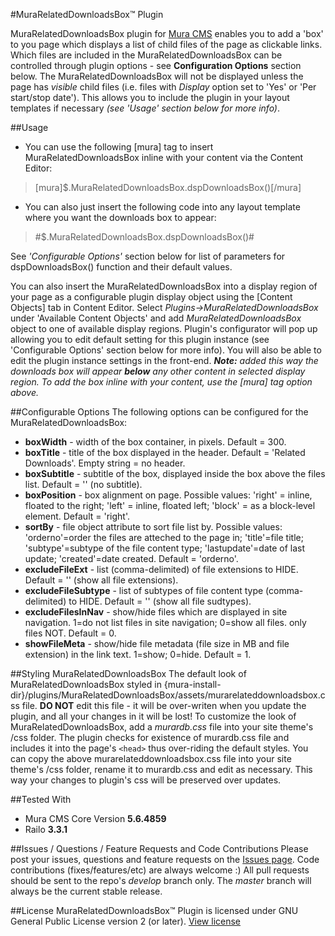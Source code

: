 #MuraRelatedDownloadsBox&trade; Plugin

MuraRelatedDownloadsBox plugin for [Mura CMS](http://getmura.com/) enables you to add a 'box' to you page which displays a list of child files of the page as clickable links. Which files are included in the MuraRelatedDownloadsBox can be controlled through plugin options - see **Configuration Options** section below.
The MuraRelatedDownloadsBox will not be displayed unless the page has _visible_ child files (i.e. files with _Display_ option set to 'Yes' or 'Per start/stop date'). This allows you to include the plugin in your layout templates if necessary _(see 'Usage' section below for more info)_.

##Usage
+ You can use the following [mura] tag to insert MuraRelatedDownloadsBox inline with your content via the Content Editor:

> [mura]$.MuraRelatedDownloadsBox.dspDownloadsBox()[/mura]

+ You can also just insert the following code into any layout template where you want the downloads box to appear:

> #$.MuraRelatedDownloadsBox.dspDownloadsBox()#

See _'Configurable Options'_ section below for list of parameters for dspDownloadsBox() function and their default values.

You can also insert the MuraRelatedDownloadsBox into a display region of your page as a configurable plugin display object using the [Content Objects] tab in Content Editor. Select _Plugins->MuraRelatedDownloadsBox_ under 'Available Content Objects' and add _MuraRelatedDownloadsBox_ object to one of available display regions. Plugin's configurator will pop up allowing you to edit default setting for this plugin instance (see 'Configurable Options' section below for more info). You will also be able to edit the plugin instance settings in the front-end. _**Note:** added this way the downloads box will appear **below** any other content in selected display region. To add the box inline with your content, use the [mura] tag option above._
	
##Configurable Options
The following options can be configured for the MuraRelatedDownloadsBox:
+ **boxWidth** - width of the box container, in pixels. Default = 300.
+ **boxTitle** - title of the box displayed in the header. Default = 'Related Downloads'. Empty string = no header.
+ **boxSubtitle** - subtitle of the box, displayed inside the box above the files list. Default = '' (no subtitle).
+ **boxPosition** - box alignment on page. Possible values: 'right' = inline, floated to the right; 'left' = inline, floated left; 'block' = as a block-level element. Default = 'right'.
+ **sortBy** - file object attribute to sort file list by. Possible values: 'orderno'=order the files are atteched to the page in; 'title'=file title; 'subtype'=subtype of the file content type; 'lastupdate'=date of last update; 'created'=date created. Default = 'orderno'.
+ **excludeFileExt** - list (comma-delimited) of file extensions to HIDE. Default = '' (show all file extensions).
+ **excludeFileSubtype** - list of subtypes of file content type (comma-delimited) to HIDE. Default = '' (show all file sudtypes).
+ **excludeFilesInNav** - show/hide files which are displayed in site navigation. 1=do not list files in site navigation; 0=show all files. only files NOT. Default = 0.
+ **showFileMeta** - show/hide file metadata (file size in MB and file extension) in the link text. 1=show; 0=hide. Default = 1.
	
##Styling MuraRelatedDownloadsBox
The default look of MuraRelatedDownloadsBox styled in {mura-install-dir}/plugins/MuraRelatedDownloadsBox/assets/murarelateddownloadsbox.css file. **DO NOT** edit this file - it will be over-writen when you update the plugin, and all your changes in it will be lost!
To customize the look of MuraRelatedDownloadsBox, add a _murardb.css_ file into your site theme's /css folder. The plugin checks for existence of murardb.css file and includes it into the page's `<head>` thus over-riding the default styles. You can copy the above murarelateddownloadsbox.css file into your site theme's /css folder, rename it to murardb.css and edit as necessary. This way your changes to plugin's css will be preserved over updates.

##Tested With
+ Mura CMS Core Version **5.6.4859**
+ Railo **3.3.1**

##Issues / Questions / Feature Requests and Code Contributions
Please post your issues, questions and feature requests on the [Issues page](https://github.com/azadisaryev/MuraRelatedDownloadsBox/issues).
Code contributions (fixes/features/etc) are always welcome :) All pull requests should be sent to the repo's _develop_ branch only. The _master_ branch will always be the current stable release.

##License
MuraRelatedDownloadsBox&trade; Plugin is licensed under GNU General Public License version 2 (or later). [View license](https://github.com/azadisaryev/MuraRelatedDownloadsBox/blob/master/plugin/license.txt)